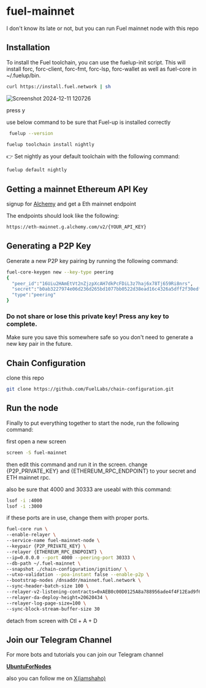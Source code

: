 # fuel-mainnet

I don't know its late or not, but you can run Fuel mainnet node with this repo


## Installation

To install the Fuel toolchain, you can use the fuelup-init script. This will install forc, forc-client, forc-fmt, forc-lsp, forc-wallet as well as fuel-core in ~/.fuelup/bin.

```bash
curl https://install.fuel.network | sh
```
![Screenshot 2024-12-11 120726](https://github.com/user-attachments/assets/62188d62-e79b-4d2f-af6f-0c710a991f12)


press y

use below command to be sure that Fuel-up is installed correctly

```bash
 fuelup --version
```

```bash
fuelup toolchain install nightly
```

👉 Set nightly as your default toolchain with the following command:

```bash
fuelup default nightly 
```

## Getting a mainnet Ethereum API Key

signup for [Alchemy](https://www.alchemy.com/) and get a Eth mainnet endpoint

The endpoints should look like the following:

```bash
https://eth-mainnet.g.alchemy.com/v2/{YOUR_API_KEY}
```

## Generating a P2P Key

Generate a new P2P key pairing by running the following command:

```bash
fuel-core-keygen new --key-type peering
{
  "peer_id":"16Uiu2HAmEtVt2nZjzpXcAH7dkPcFDiL3z7haj6x78Tj659Ri8nrs",
  "secret":"b0ab3227974e06d236d265bd1077bb0522d38ead16c4326a5dff2f30edf88496",
  "type":"peering"
}
```

### Do not share or lose this private key! Press any key to complete. ###

Make sure you save this somewhere safe so you don't need to generate a new key pair in the future.

## Chain Configuration

clone this repo

```bash
git clone https://github.com/FuelLabs/chain-configuration.git
```

## Run the node

Finally to put everything together to start the node, run the following command:

first open a new screen

```bash
screen -S fuel-mainnet
```

then edit this command and run it in the screen. change {P2P_PRIVATE_KEY} and {ETHEREUM_RPC_ENDPOINT} to your secret and ETH mainnet rpc.

also be sure that 4000 and 30333 are useabl with this command:

```bash
lsof -i :4000
lsof -i :3000
```
if these ports are in use, change them with proper ports.

```bash
fuel-core run \
--enable-relayer \
--service-name fuel-mainnet-node \
--keypair {P2P_PRIVATE_KEY} \
--relayer {ETHEREUM_RPC_ENDPOINT} \
--ip=0.0.0.0 --port 4000 --peering-port 30333 \
--db-path ~/.fuel-mainnet \
--snapshot ./chain-configuration/ignition/ \
--utxo-validation --poa-instant false --enable-p2p \
--bootstrap-nodes /dnsaddr/mainnet.fuel.network \
--sync-header-batch-size 100 \
--relayer-v2-listening-contracts=0xAEB0c00D0125A8a788956ade4f4F12Ead9f65DDf \
--relayer-da-deploy-height=20620434 \
--relayer-log-page-size=100 \
--sync-block-stream-buffer-size 30
```

detach from screen with Ctl + A + D

## Join our Telegram Channel

For more bots and tutorials you can join our Telegram channel

[**UbuntuForNodes**](https://t.me/ubuntufornodes)

also you can follow me on [X(iamshaho)](https://x.com/iamshaho)
